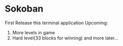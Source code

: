 # Sokoban
First Release this terminal application
Upcoming:
1. More levels in game
2. Hard level(33 blocks for winning)
and more later...
